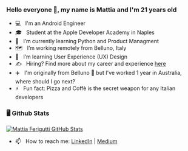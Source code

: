 ### Hello everyone 👋, my name is Mattia and I'm 21 years old

- 💻 &nbsp; I'm an Android Engineer
- 🎓 &nbsp; Student at the Apple Developer Academy in Naples
- 🌱 &nbsp; I’m currently learning Python and Product Managment
- 🗺️ &nbsp; I’m working remotely from Belluno, Italy
- 🎨 &nbsp; I’m learning User Experience (UX) Design
- ✍️ &nbsp; Hiring? Find more about my career and experience [here](https://www.linkedin.com/in/mattia-ferigutti/)
- ✈️ &nbsp; I'm originally from Belluno 🗻 but I've worked 1 year in Australia, where should I go next?
- ⚡ &nbsp; Fun fact: Pizza and Coffè is the secret weapon for any Italian developers

### 🖥️ Github Stats

[![Mattia Ferigutti GitHub Stats](https://github-readme-stats.vercel.app/api?username=mattiaferigutti&show_icons=true&count_private=true&title_color=fff&icon_color=79ff97&text_color=9f9f9f&bg_color=151515)](https://github.com/mattiaferigutti)

- 📫 &nbsp; How to reach me: [LinkedIn](https://www.linkedin.com/in/mattia-ferigutti/) | [Medium](https://mattiaferigutti.medium.com/)
